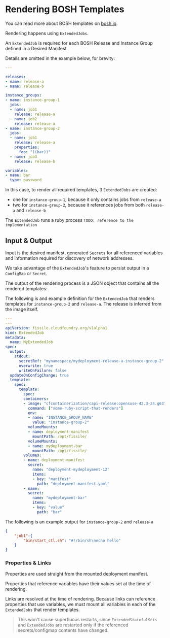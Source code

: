 # Rendering BOSH Templates

You can read more about BOSH templates on [bosh.io](https://bosh.io/docs/jobs/#templates).

Rendering happens using `ExtendedJobs`.

An `ExtendedJob` is required for each BOSH Release and Instance Group defined in a Desired Manifest.

Details are omitted in the example below, for brevity:

```yaml
---

releases:
- name: release-a
- name: release-b

instance_groups:
- name: instance-group-1
  jobs:
  - name: job1
    release: release-a
  - name: job2
    release: release-a
- name: instance-group-2
  jobs:
  - name: job1
    release: release-a
    properties:
      foo: "((bar))"
  - name: job3
    release: release-b

variables:
- name: bar
  type: password
```

In this case, to render all required templates, 3 `ExtendedJobs` are created:
- one for  `instance-group-1`, because it only contains jobs from `release-a`
- two for `instance-group-2`, because it references jobs from both `release-a` and  `release-b`

The `ExtendedJob` runs a ruby process `TODO: reference to the implementation`

## Input & Output

Input is the desired manifest, generated `Secrets` for all referenced variables and information required for discovery of network addresses.

We take advantage of the `ExtendedJob`'s feature to persist output in a `ConfigMap` or `Secret`.

The output of the rendering process is a JSON object that contains all the rendered templates:

The following is and example definition for the `ExtendedJob` that renders templates for `instance-group-2` and `release-a`.
The release is inferred from the image itself.

```yaml
---
---
apiVersion: fissile.cloudfoundry.org/v1alpha1
kind: ExtendedJob
metadata:
  name: MyExtendedJob
spec:
  output:
    stdout:
      secretRef: "mynamespace/mydeployment-release-a-instance-group-2"
      overwrite: true
      writeOnFailure: false
  updateOnConfigChange: true
  template:
    spec:
      template:
        spec:
        containers:
        - image: "cfcontainerization/capi-release:opensuse-42.3-24.g63783b3-30.66-1.75.0"
          command: ["some-ruby-script-that-renders"]
          env:
          - name: "INSTANCE_GROUP_NAME"
            value: "instance-group-2"
          volumeMounts:
          - name: deployment-manifest
            mountPath: /opt/fissile/
          volumeMounts:
          - name: mydeployment-bar
            mountPath: /opt/fissile/
        volumes:
        - name: deployment-manifest
          secret:
            name: "deployment-mydeployment-12"
            items:
            - key: "manifest"
              path: "deployment-manifest.yaml"
        - name:
          secret:
            name: "mydeployment-bar"
            items:
            - key: "value"
              path: "bar"
```

The following is an example output for `instance-group-2` and `release-a`
```json
{
    "job1":{
        "bin/start_ctl.sh": "#!/bin/sh\necho hello"
    }
}
```

### Properties & Links 

Properties are used straight from the mounted deployment manifest.

Properties that reference variables have their values set at the time of rendering.

Links are resolved at the time of rendering. Because links can reference properties that use variables, we must mount all variables in each of the `ExtendedJobs` that render templates.

> This won't cause superfluous restarts, since `ExtendedStatefulSets` and `ExtendedJobs` are restarted only if the referenced secrets/configmap contents have changed.
